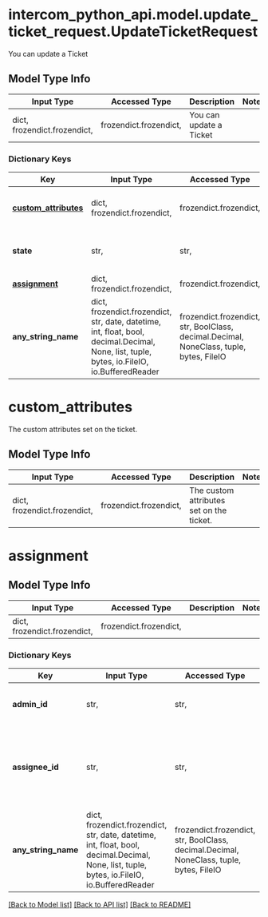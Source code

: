 # intercom_python_api.model.update_ticket_request.UpdateTicketRequest

You can update a Ticket

## Model Type Info
Input Type | Accessed Type | Description | Notes
------------ | ------------- | ------------- | -------------
dict, frozendict.frozendict,  | frozendict.frozendict,  | You can update a Ticket | 

### Dictionary Keys
Key | Input Type | Accessed Type | Description | Notes
------------ | ------------- | ------------- | ------------- | -------------
**[custom_attributes](#custom_attributes)** | dict, frozendict.frozendict,  | frozendict.frozendict,  | The custom attributes set on the ticket. | [optional] 
**state** | str,  | str,  | The state of the ticket. | [optional] must be one of ["in_progress", "waiting_on_customer", "resolved", ] 
**[assignment](#assignment)** | dict, frozendict.frozendict,  | frozendict.frozendict,  |  | [optional] 
**any_string_name** | dict, frozendict.frozendict, str, date, datetime, int, float, bool, decimal.Decimal, None, list, tuple, bytes, io.FileIO, io.BufferedReader | frozendict.frozendict, str, BoolClass, decimal.Decimal, NoneClass, tuple, bytes, FileIO | any string name can be used but the value must be the correct type | [optional]

# custom_attributes

The custom attributes set on the ticket.

## Model Type Info
Input Type | Accessed Type | Description | Notes
------------ | ------------- | ------------- | -------------
dict, frozendict.frozendict,  | frozendict.frozendict,  | The custom attributes set on the ticket. | 

# assignment

## Model Type Info
Input Type | Accessed Type | Description | Notes
------------ | ------------- | ------------- | -------------
dict, frozendict.frozendict,  | frozendict.frozendict,  |  | 

### Dictionary Keys
Key | Input Type | Accessed Type | Description | Notes
------------ | ------------- | ------------- | ------------- | -------------
**admin_id** | str,  | str,  | The ID of the admin performing the action. | [optional] 
**assignee_id** | str,  | str,  | The ID of the admin or team to which the ticket is assigned. Set this 0 to unassign it. | [optional] 
**any_string_name** | dict, frozendict.frozendict, str, date, datetime, int, float, bool, decimal.Decimal, None, list, tuple, bytes, io.FileIO, io.BufferedReader | frozendict.frozendict, str, BoolClass, decimal.Decimal, NoneClass, tuple, bytes, FileIO | any string name can be used but the value must be the correct type | [optional]

[[Back to Model list]](../../README.md#documentation-for-models) [[Back to API list]](../../README.md#documentation-for-api-endpoints) [[Back to README]](../../README.md)

